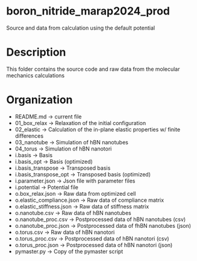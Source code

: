 # boron_nitride_marap2024_prod
Source and data from calculation using the default potential

# Description
This folder contains the source code and raw data from the molecular mechanics calculations

# Organization
 - README.md -> current file
 - 01_box_relax -> Relaxation of the initial configuration
 - 02_elastic -> Calculation of the in-plane elastic properties w/ finite differences
 - 03_nanotube -> Simulation of hBN nanotubes
 - 04_torus -> Simulation of hBN nanotori
 - i.basis -> Basis
 - i.basis_opt -> Basis (optimized)
 - i.basis_transpose -> Transposed basis
 - i.basis_transpose_opt -> Transposed basis (optimized)
 - i.parameter.json -> Json file with parameter files
 - i.potential -> Potential file
 - o.box_relax.json -> Raw data from optimized cell
 - o.elastic_compliance.json -> Raw data of compliance matrix
 - o.elastic_stiffness.json -> Raw data of stiffness matrix
 - o.nanotube.csv -> Raw data of hBN nanotubes
 - o.nanotube_proc.csv -> Postprocessed data of hBN nanotubes (csv)
 - o.nanotube_proc.json -> Postprocessed data of fhBN nanotubes (json)
 - o.torus.csv -> Raw data of hBN nanotori
 - o.torus_proc.csv -> Postprocessed data of hBN nanotori (csv)
 - o.torus_proc.json -> Postprocessed data of hBN nanotori (json)
 - pymaster.py -> Copy of the pymaster script
